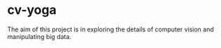 # cv-yoga
The aim of this project is in exploring the details of computer vision and manipulating big data.
